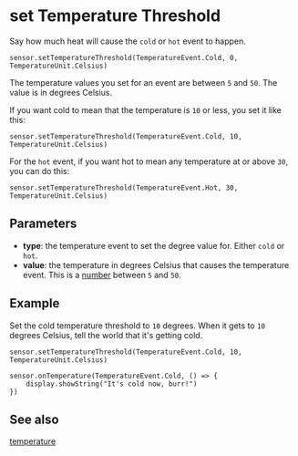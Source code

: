 # set Temperature Threshold

Say how much heat will cause the `cold` or `hot` event to happen.

```sig
sensor.setTemperatureThreshold(TemperatureEvent.Cold, 0, TemperatureUnit.Celsius)
```

The temperature values you set for an event are between `5` and `50`. The value is in degrees Celsius.

If you want cold to mean that the temperature is `10` or less, you set it like this:

```block
sensor.setTemperatureThreshold(TemperatureEvent.Cold, 10, TemperatureUnit.Celsius)
```

For the `hot` event, if you want hot to mean any temperature at or above `30`, you can do this:

```block
sensor.setTemperatureThreshold(TemperatureEvent.Hot, 30, TemperatureUnit.Celsius)
```

## Parameters

* **type**: the temperature event to set the degree value for. Either `cold` or `hot`.
* **value**: the temperature in degrees Celsius that causes the temperature event. This is a [number](/types/number) between `5` and `50`.

## Example

Set the cold temperature threshold to `10` degrees. When it gets to `10` degrees Celsius, tell the world that it's getting cold.

```blocks
sensor.setTemperatureThreshold(TemperatureEvent.Cold, 10, TemperatureUnit.Celsius)

sensor.onTemperature(TemperatureEvent.Cold, () => {
    display.showString("It's cold now, burr!")
})
```

## See also

[temperature](/reference/sensor/temperature)